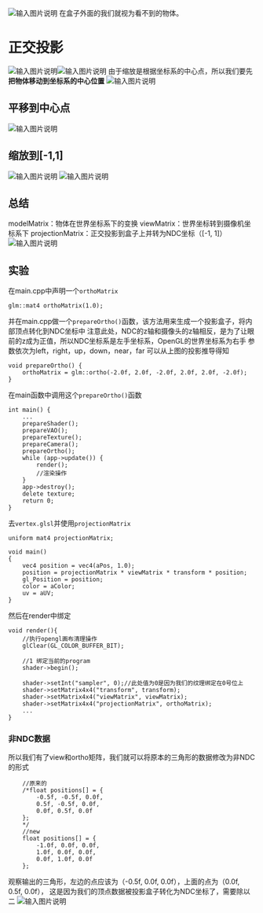 ![输入图片说明](/imgs/2024-11-02/SKjmPkNGHvDO3avf.png)
在盒子外面的我们就视为看不到的物体。
# 正交投影
![输入图片说明](/imgs/2024-11-02/TLJtOSGJDG9bW5Yu.png)![输入图片说明](/imgs/2024-11-02/3ZBjs4E8VkrQAUD3.png)
由于缩放是根据坐标系的中心点，所以我们要先**把物体移动到坐标系的中心位置**
![输入图片说明](/imgs/2024-11-02/XN3OChcHxH1lwEJf.png)
## 平移到中心点
![输入图片说明](/imgs/2024-11-02/StscMZrYpJHNJ0jk.png)
## 缩放到[-1,1]
![输入图片说明](/imgs/2024-11-02/3qJEf3fJdPoPSofb.png)
![输入图片说明](/imgs/2024-11-02/eSPuZwd70cLAmryJ.png)
## 总结
modelMatrix：物体在世界坐标系下的变换
viewMatrix：世界坐标转到摄像机坐标系下
projectionMatrix：正交投影到盒子上并转为NDC坐标（[-1, 1]）
![输入图片说明](/imgs/2024-11-02/qpL2Cm7ONyRU8xlW.png)
## 实验
在main.cpp中声明一个`orthoMatrix`
```
glm::mat4 orthoMatrix(1.0);
```
并在main.cpp做一个`prepareOrtho()`函数，该方法用来生成一个投影盒子，将内部顶点转化到NDC坐标中
注意此处，NDC的z轴和摄像头的z轴相反，是为了让眼前的z成为正值，所以NDC坐标系是左手坐标系，OpenGL的世界坐标系为右手
参数依次为left，right，up，down，near，far
可以从上图的投影推导得知
```
void prepareOrtho() {
    orthoMatrix = glm::ortho(-2.0f, 2.0f, -2.0f, 2.0f, 2.0f, -2.0f);
}
```
在main函数中调用这个`prepareOrtho()`函数
```
int main() {
	...
    prepareShader();
    prepareVAO();
    prepareTexture();
    prepareCamera();
    prepareOrtho();
    while (app->update()) {
        render();
        //渲染操作
    }
    app->destroy();
    delete texture;
    return 0;
}
```
去`vertex.glsl`并使用`projectionMatrix`
```
uniform mat4 projectionMatrix;

void main()
{
    vec4 position = vec4(aPos, 1.0);
    position = projectionMatrix * viewMatrix * transform * position;
    gl_Position = position;
    color = aColor;
    uv = aUV;
}
```
然后在render中绑定
```
void render(){
    //执行opengl画布清理操作
    glClear(GL_COLOR_BUFFER_BIT);

    //1 绑定当前的program
    shader->begin();

    shader->setInt("sampler", 0);//此处值为0是因为我们的纹理绑定在0号位上
    shader->setMatrix4x4("transform", transform);
    shader->setMatrix4x4("viewMatrix", viewMatrix);
    shader->setMatrix4x4("projectionMatrix", orthoMatrix);
	...
}
```
### 非NDC数据
所以我们有了view和ortho矩阵，我们就可以将原本的三角形的数据修改为非NDC的形式
```
	//原来的
	/*float positions[] = {
        -0.5f, -0.5f, 0.0f,
        0.5f, -0.5f, 0.0f,
        0.0f, 0.5f, 0.0f
    };
    */
    //new
    float positions[] = {
        -1.0f, 0.0f, 0.0f,
        1.0f, 0.0f, 0.0f,
        0.0f, 1.0f, 0.0f
    };
```
观察输出的三角形，左边的点应该为（-0.5f, 0.0f, 0.0f），上面的点为（0.0f, 0.5f, 0.0f），
这是因为我们的顶点数据被投影盒子转化为NDC坐标了，需要除以二
![输入图片说明](/imgs/2024-11-02/B93UoXdfAoD1GHXH.png)
<!--stackedit_data:
eyJoaXN0b3J5IjpbMTY1Njg1ODg1MiwtMzQyMjQ1MjksOTM5ND
Y1NjkzLC0xOTk3NTE4Njk5LDg5MzMyODMxLC0xNTYzODE1MDIz
LDExOTk5MTExMTgsNjE3NzUxNTc4LDE1ODcwMzQ2MzUsMTI2OT
k4MDM5MV19
-->